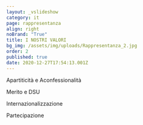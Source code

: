 ```yaml
---
layout: _vslideshow
category: it
page: rappresentanza
align: right
noBrand: "True"
title: I NOSTRI VALORI
bg_img: /assets/img/uploads/Rappresentanza_2.jpg
order: 2
published: true
date: 2020-12-27T17:54:13.001Z
---
```

Apartiticità e Aconfessionalità


Merito e DSU


Internazionalizzazione


Partecipazione